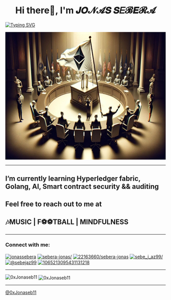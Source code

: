 <h1 align="center" font-family="montserrat" color="blue"> Hi there👋, I'm  𝑱𝑶𝓝𝓐𝑺 𝑺𝐸𝓑𝑬𝓡𝓐</h1> 

[![Typing SVG](https://readme-typing-svg.demolab.com/?lines=Blockchain+Developer;Web3.0+Application+Developer;Smart+Contract+Developer;Smart+Contract+Auditor;Relational+Databases+Developer;Frontend+Developer;UI/UX+Designer)](https://git.io/typing-svg)

<img src='./welcome.jpg' height='400px' width="1000px"/>

<!-- ![Web3.0-Illustration](./welcome.jpg) -->

-------------------

<!-- TROPHIES -->

<!-- <p align="left"> <img src="https://komarev.com/ghpvc/?username=0xJonaseb11&label=Profile%20views&color=0e75b6&style=flat" alt="0xJonaseb11" /> </p>

<p align="left"> <a href="https://github.com/ryo-ma/github-profile-trophy" rel="noreferrer"><img src="https://github-profile-trophy.vercel.app/?username=0xJonaseb11" alt="0xJonaseb11" /></a> </p> -->

<!-- ------------------------ -->

<h2 font-family=montserrat> I’m currently learning Hyperledger fabric, Golang, AI, Smart contract security && auditing</h2>

<h2 font-family=montserrat> Feel free to reach out to me at </h2> <sebejaz99@gmail.com> 

<h2 font-family=montserrat> 🎶MUSIC | F⚽️⚽️TBALL | MINDFULNESS </h2>

--------------------

<h3 align="left">Connect with me:</h3>
<p align="left">
<a href="https://dev.to/jonassebera" rel="noreferrer" target="_blank"><img align="center" src="https://raw.githubusercontent.com/rahuldkjain/github-profile-readme-generator/master/src/images/icons/Social/devto.svg" alt="jonassebera" height="20" width="30" /></a>
<a href="https://linkedin.com/in/0xJonaseb11" rel="noreferrer" target="_blank"><img align="center" src="https://raw.githubusercontent.com/rahuldkjain/github-profile-readme-generator/master/src/images/icons/Social/linked-in-alt.svg" alt="sebera-jonas/" height="20" width="30" /></a>
<a href="https://stackoverflow.com/users/22163660/sebera-jonas" rel="noreferrer" target="_blank"><img align="center" src="https://raw.githubusercontent.com/rahuldkjain/github-profile-readme-generator/master/src/images/icons/Social/stack-overflow.svg" alt="22163660/sebera-jonas" height="20" width="30" /></a>
<!-- <a href="https://codesandbox.com/jaz99" rel="noreferrer" target="_blank"><img align="center" src="https://raw.githubusercontent.com/rahuldkjain/github-profile-readme-generator/master/src/images/icons/Social/codesandbox.svg" alt="jaz99" height="20" width="30" /></a>
<a href="https://www.facebook.com/jonaswalker.deborde/" rel="noreferrer" target="_blank"><img align="center" src="https://raw.githubusercontent.com/rahuldkjain/github-profile-readme-generator/master/src/images/icons/Social/facebook.svg" alt="sebera jonas" height="20" width="30" /></a> -->
<a href="https://instagram.com/sebe_j_az99" rel="noreferrer" target="_blank"><img align="center" src="https://raw.githubusercontent.com/rahuldkjain/github-profile-readme-generator/master/src/images/icons/Social/instagram.svg" alt="sebe_j_az99/" height="20" width="30" /></a>
<!-- <a href="https://dribbble.com/jonas-sebera" rel="noreferrer" target="_blank"><img align="center" src="https://raw.githubusercontent.com/rahuldkjain/github-profile-readme-generator/master/src/images/icons/Social/dribbble.svg" alt="jonas-sebera" height="20" width="30" /></a>
<a href="https://www.behance.net/jazjaz5" rel="noreferrer" target="_blank"><img align="center" src="https://raw.githubusercontent.com/rahuldkjain/github-profile-readme-generator/master/src/images/icons/Social/behance.svg" alt="jazjaz5" height="20" width="30" /></a> -->
<a href="https://medium.com/@sebejaz99" rel="noreferrer" target="_blank"><img align="center" src="https://raw.githubusercontent.com/rahuldkjain/github-profile-readme-generator/master/src/images/icons/Social/medium.svg" alt="@sebejaz99" height="20" width="30" /></a>
<!-- <a href="https://www.topcoder.com/members/jaz99" rel="noreferrer" target="_blank"><img align="center" src="https://raw.githubusercontent.com/rahuldkjain/github-profile-readme-generator/master/src/images/icons/Social/topcoder.svg" alt="jaz99" height="20" width="30" /></a>-->
<a href="https://discord.com/users/1065213095431131218" rel="noreferrer" target="_blank"><img align="center" src="https://raw.githubusercontent.com/rahuldkjain/github-profile-readme-generator/master/src/images/icons/Social/discord.svg" alt="1065213095431131218" height="20" width="30" /></a> 
</p>

--------------------------------------------------------
<!-- -------------------------------------------------------- -->

<!-- _**[Buy me coffee](https://www.buymeacoffee.com/Jonas_sebera)**_ -->
<!-- Add other languages and tools similarly -->

<!-- ------------------------- -->

<!-- Github stats -->
 <p font-family=montserrat ><img align="left" src="https://github-readme-stats.vercel.app/api/top-langs?username=0xJonaseb11&show_icons=true&locale=en&layout=compact&cache_seconds=0&theme=dark" alt="0xJonaseb11" /></p>

<p font-family=montserrat >&nbsp;<img align="center" src="https://github-readme-stats.vercel.app/api?username=0xJonaseb11&show_icons=true&locale=en&cache_seconds=0&theme=dark" alt="0xJonaseb11" /></p>

<!-- <p><img align="center" src="https://github-readme-streak-stats.herokuapp.com/?user=0xJonaseb11&" alt="0xJonaseb11"/></p> -->

-------------------------

[@0xJonaseb11](https://jonas-sebera.vercel.app)

